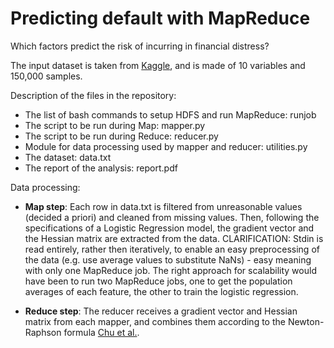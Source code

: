 Predicting default with MapReduce
=================================


Which factors predict the risk of incurring in financial distress?

The input dataset is taken from [Kaggle](http://www.kaggle.com/c/GiveMeSomeCredit), and is made of 10 variables and 150,000 samples.

Description of the files in the repository:
- The list of bash commands to setup HDFS and run MapReduce: runjob
- The script to be run during Map: mapper.py
- The script to be run during Reduce: reducer.py
- Module for data processing used by mapper and reducer: utilities.py
- The dataset: data.txt
- The report of the analysis: report.pdf

Data processing:
- **Map step**: Each row in data.txt is filtered from unreasonable values (decided a priori) and cleaned from missing values. Then, following the specifications of a Logistic Regression model, the gradient vector and the Hessian matrix are extracted from the data. CLARIFICATION: Stdin is read entirely, rather then iteratively, to enable an easy preprocessing of the data (e.g. use average values to substitute NaNs) - easy meaning with only one MapReduce job. The right approach for scalability would have been to run two MapReduce jobs, one to get the population averages of each feature, the other to train the logistic regression.

- **Reduce step**: The reducer receives a gradient vector and Hessian matrix from each mapper, and combines them according to the Newton-Raphson formula [Chu et al.](http://www.cs.stanford.edu/people/ang//papers/nips06-mapreducemulticore.pdf).
